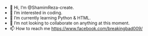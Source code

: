 - 👋 Hi, I’m @ShamimReza-create.
- 👀 I’m interested in coding.
- 🌱 I’m currently learning Python & HTML.
- 💞️ I’m not looking to collaborate on anything at this moment.
- 📫 How to reach me https://www.facebook.com/breakingbad009/

<!---
ShamimReza-create/ShamimReza-create is a ✨ special ✨ repository because its `README.md` (this file) appears on your GitHub profile.
You can click the Preview link to take a look at your changes.
--->
